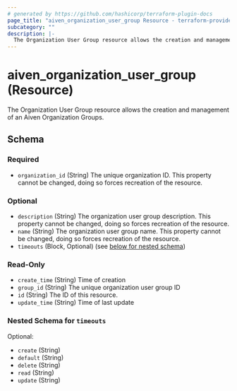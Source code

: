 ```yaml
---
# generated by https://github.com/hashicorp/terraform-plugin-docs
page_title: "aiven_organization_user_group Resource - terraform-provider-aiven"
subcategory: ""
description: |-
  The Organization User Group resource allows the creation and management of an Aiven Organization Groups.
---
```


# aiven_organization_user_group (Resource)

The Organization User Group resource allows the creation and management of an Aiven Organization Groups.



<!-- schema generated by tfplugindocs -->
## Schema

### Required

- `organization_id` (String) The unique organization ID. This property cannot be changed, doing so forces recreation of the resource.

### Optional

- `description` (String) The organization user group description. This property cannot be changed, doing so forces recreation of the resource.
- `name` (String) The organization user group name. This property cannot be changed, doing so forces recreation of the resource.
- `timeouts` (Block, Optional) (see [below for nested schema](#nestedblock--timeouts))

### Read-Only

- `create_time` (String) Time of creation
- `group_id` (String) The unique organization user group ID
- `id` (String) The ID of this resource.
- `update_time` (String) Time of last update

<a id="nestedblock--timeouts"></a>
### Nested Schema for `timeouts`

Optional:

- `create` (String)
- `default` (String)
- `delete` (String)
- `read` (String)
- `update` (String)
